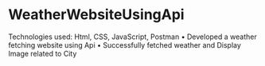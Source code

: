 # WeatherWebsiteUsingApi
Technologies used: Html, CSS, JavaScript, Postman
• Developed a weather fetching website using Api
• Successfully fetched weather and Display Image related to City
